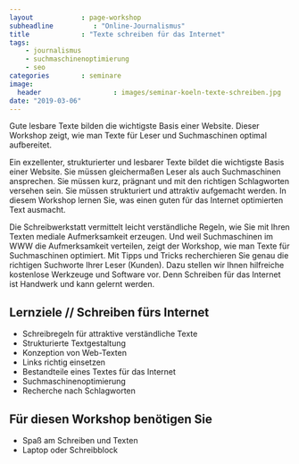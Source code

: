 ```yaml
---
layout            : page-workshop
subheadline          : "Online-Journalismus"
title             : "Texte schreiben für das Internet"
tags:
    - journalismus
    - suchmaschinenoptimierung
    - seo
categories        : seminare
image:
  header                  : images/seminar-koeln-texte-schreiben.jpg
date: "2019-03-06"
---
```

Gute lesbare Texte bilden die wichtigste Basis einer Website. Dieser Workshop zeigt, wie man Texte für Leser und Suchmaschinen optimal aufbereitet.
<!-- readmore -->

Ein exzellenter, strukturierter und lesbarer Texte bildet die wichtigste Basis einer Website. Sie müssen gleichermaßen Leser als auch Suchmaschinen ansprechen. Sie müssen kurz, prägnant und mit den richtigen Schlagworten versehen sein. Sie müssen strukturiert und attraktiv aufgemacht werden. In diesem Workshop lernen Sie, was einen guten für das Internet optimierten Text ausmacht.

Die Schreibwerkstatt vermittelt leicht verständliche Regeln, wie Sie mit Ihren Texten mediale Aufmerksamkeit erzeugen. Und weil Suchmaschinen im WWW die Aufmerksamkeit verteilen, zeigt der Workshop, wie man Texte für Suchmaschinen optimiert. Mit Tipps und Tricks recherchieren Sie genau die richtigen Suchworte Ihrer Leser (Kunden). Dazu stellen wir Ihnen hilfreiche kostenlose Werkzeuge und Software vor. Denn Schreiben für das Internet ist Handwerk und kann gelernt werden.

## Lernziele // Schreiben fürs Internet

-   Schreibregeln für attraktive verständliche Texte
-   Strukturierte Textgestaltung
-   Konzeption von Web-Texten
-   Links richtig einsetzen
-   Bestandteile eines Textes für das Internet
-   Suchmaschinenoptimierung
-   Recherche nach Schlagworten

## Für diesen Workshop benötigen Sie

-   Spaß am Schreiben und Texten
-   Laptop oder Schreibblock
